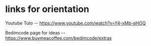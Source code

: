 # links for orientation

Youtube Tuto -- https://www.youtube.com/watch?v=Y4-xMb-eHOQ

Bedimcode page for ideas -- https://www.buymeacoffee.com/bedimcode/extras

